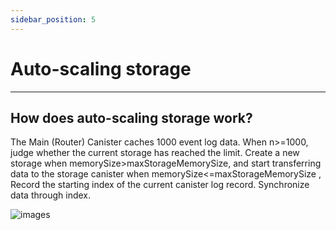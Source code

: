 ```yaml
---
sidebar_position: 5
---
```


# Auto-scaling storage
------

## How does auto-scaling storage work?

The Main (Router) Canister caches 1000 event log data. When n>=1000, judge whether the current storage has reached the limit. Create a new storage when memorySize>maxStorageMemorySize, and start transferring data to the storage canister when memorySize<=maxStorageMemorySize , Record the starting index of the current canister log record. Synchronize data through index.

![images](/img/auto-scaling.svg)